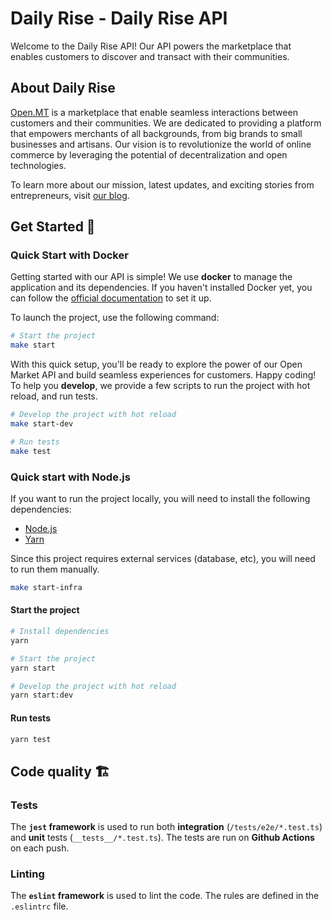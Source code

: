 # Daily Rise - Daily Rise API

Welcome to the Daily Rise API! Our API powers the marketplace that enables customers to discover and transact with their communities.

## About Daily Rise

[Open.MT](https://open.mt) is a marketplace that enable seamless interactions between customers and their communities. We are dedicated to providing a platform that empowers merchants of all backgrounds, from big brands to small businesses and artisans. Our vision is to revolutionize the world of online commerce by leveraging the potential of decentralization and open technologies.

To learn more about our mission, latest updates, and exciting stories from entrepreneurs, visit [our blog](https://blog.open.mt/).

## Get Started 🍋

### Quick Start with Docker

Getting started with our API is simple! We use **docker** to manage the application and its dependencies. If you haven't installed Docker yet, you can follow the [official documentation](https://docs.docker.com/get-docker/) to set it up.

To launch the project, use the following command:

```sh
# Start the project
make start
```

With this quick setup, you'll be ready to explore the power of our Open Market API and build seamless experiences for customers. Happy coding!
To help you **develop**, we provide a few scripts to run the project with hot reload, and run tests.

```sh
# Develop the project with hot reload
make start-dev

# Run tests
make test
```

### Quick start with Node.js

If you want to run the project locally, you will need to install the following dependencies:
- [Node.js](https://nodejs.org/en/download/)
- [Yarn](https://yarnpkg.com/getting-started/install)

Since this project requires external services (database, etc), you will need to run them manually.

```sh
make start-infra
```

#### Start the project

```sh
# Install dependencies
yarn

# Start the project
yarn start

# Develop the project with hot reload
yarn start:dev
```

#### Run tests

```sh
yarn test
```

## Code quality 🏗

### Tests

The **`jest` framework** is used to run both **integration** (`/tests/e2e/*.test.ts`) and **unit** tests (`__tests__/*.test.ts`).
The tests are run on **Github Actions** on each push.

### Linting

The **`eslint` framework** is used to lint the code. The rules are defined in the `.eslintrc` file.

